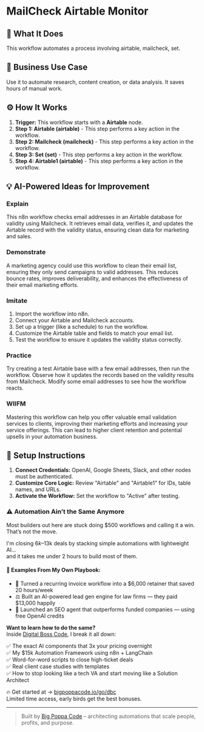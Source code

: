 # MailCheck Airtable Monitor

## 🚀 What It Does
This workflow automates a process involving airtable, mailcheck, set.

## 💼 Business Use Case
Use it to automate research, content creation, or data analysis. It saves hours of manual work.

## ⚙️ How It Works
1.  **Trigger:** This workflow starts with a **Airtable** node.
2. **Step 1: Airtable (airtable)** - This step performs a key action in the workflow.
3. **Step 2: Mailcheck (mailcheck)** - This step performs a key action in the workflow.
4. **Step 3: Set (set)** - This step performs a key action in the workflow.
5. **Step 4: Airtable1 (airtable)** - This step performs a key action in the workflow.

## 💡 AI-Powered Ideas for Improvement
### Explain
This n8n workflow checks email addresses in an Airtable database for validity using Mailcheck. It retrieves email data, verifies it, and updates the Airtable record with the validity status, ensuring clean data for marketing and sales.

### Demonstrate
A marketing agency could use this workflow to clean their email list, ensuring they only send campaigns to valid addresses. This reduces bounce rates, improves deliverability, and enhances the effectiveness of their email marketing efforts.

### Imitate
1. Import the workflow into n8n.
2. Connect your Airtable and Mailcheck accounts.
3. Set up a trigger (like a schedule) to run the workflow.
4. Customize the Airtable table and fields to match your email list.
5. Test the workflow to ensure it updates the validity status correctly.

### Practice
Try creating a test Airtable base with a few email addresses, then run the workflow. Observe how it updates the records based on the validity results from Mailcheck. Modify some email addresses to see how the workflow reacts.

### WIIFM
Mastering this workflow can help you offer valuable email validation services to clients, improving their marketing efforts and increasing your service offerings. This can lead to higher client retention and potential upsells in your automation business.

## 🔧 Setup Instructions
1. **Connect Credentials:** OpenAI, Google Sheets, Slack, and other nodes must be authenticated.
2. **Customize Core Logic:** Review "Airtable" and "Airtable1" for IDs, table names, and URLs.
3. **Activate the Workflow:** Set the workflow to "Active" after testing.

### ⚠️ Automation Ain’t the Same Anymore

Most builders out here are stuck doing $500 workflows and calling it a win.  
That’s not the move.  

I'm closing $6k–$13k deals by stacking simple automations with lightweight AI...  
and it takes me under 2 hours to build most of them.

#### 🧠 Examples From My Own Playbook:
- 🔁 Turned a recurring invoice workflow into a $6,000 retainer that saved 20 hours/week  
- ⚖️ Built an AI-powered lead gen engine for law firms — they paid $13,000 happily  
- 🚀 Launched an SEO agent that outperforms funded companies — using free OpenAI credits  

**Want to learn how to do the same?**  
Inside [Digital Boss Code](https://bigpoppacode.io/go/dbc), I break it all down:

✅ The exact AI components that 3x your pricing overnight  
✅ My $15k Automation Framework using n8n + LangChain  
✅ Word-for-word scripts to close high-ticket deals  
✅ Real client case studies with templates  
✅ How to stop looking like a tech VA and start moving like a Solution Architect  

🔥 Get started at → [bigpoppacode.io/go/dbc](https://bigpoppacode.io/go/dbc)  
Limited time access, early birds get the best bonuses.

---
> Built by [Big Poppa Code](https://bigpoppacode.io) – architecting automations that scale people, profits, and purpose.
